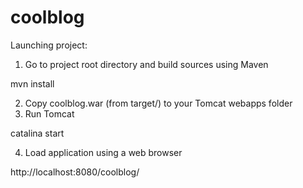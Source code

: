 # coolblog

Launching project:
1. Go to project root directory and build sources using Maven

mvn install

2. Copy coolblog.war (from target/) to your Tomcat webapps folder
3. Run Tomcat

catalina start

4. Load application using a web browser

http://localhost:8080/coolblog/